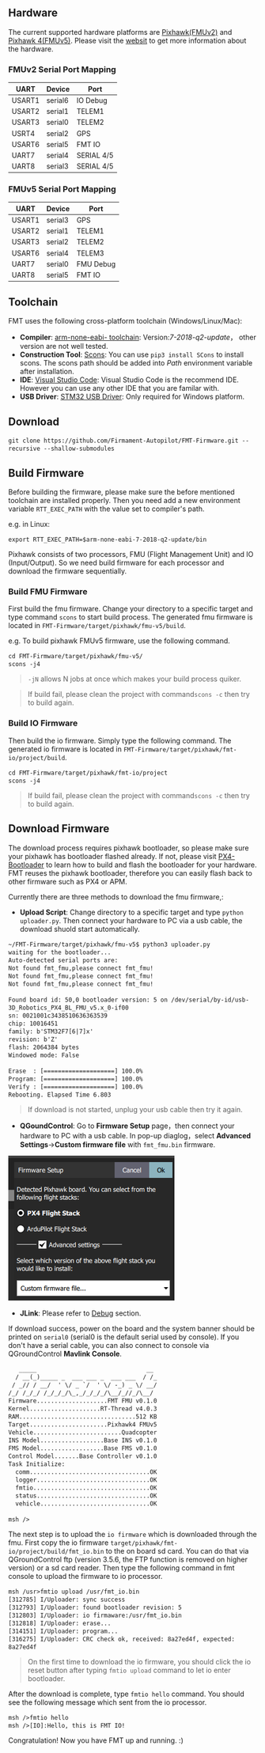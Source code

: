 
## Hardware

The current supported hardware platforms are [Pixhawk(FMUv2)](https://docs.px4.io/master/en/flight_controller/pixhawk.html) and [Pixhawk 4(FMUv5)](https://docs.px4.io/master/en/flight_controller/pixhawk4.html). Please visit the [websit](https://pixhawk.org/) to get more information about the hardware.

### FMUv2 Serial Port Mapping

|  UART   | Device  | Port |
|  ----   | ------  | ---- |
|  USART1 | serial6 | IO Debug |
|  USART2 | serial1 | TELEM1 |
|  USART3 | serial0 | TELEM2 |
|  USRT4  | serial2 | GPS |
|  USART6 | serial5 | FMT IO |
|  UART7  | serial4 | SERIAL 4/5 |
|  UART8  | serial3 | SERIAL 4/5 |

### FMUv5 Serial Port Mapping

|  UART   | Device  | Port |
|  ----   | ------  | ---- |
|  USART1 | serial3 | GPS |
|  USART2 | serial1 | TELEM1 |
|  USART3 | serial2 | TELEM2 |
|  USART6 | serial4 | TELEM3 |
|  UART7  | serial0 | FMU Debug |
|  UART8  | serial5 | FMT IO |

## Toolchain

FMT uses the following cross-platform toolchain (Windows/Linux/Mac):

- **Compiler**: [arm-none-eabi- toolchain](https://developer.arm.com/tools-and-software/open-source-software/developer-tools/gnu-toolchain/gnu-rm/downloads): Version:*7-2018-q2-update*， other version are not well tested.
- **Construction Tool**: [Scons](https://scons.org/): You can use `pip3 install SCons` to install scons. The scons path should be added into *Path* environment variable after installation.
- **IDE**: [Visual Studio Code](https://code.visualstudio.com/): Visual Studio Code is the recommend IDE. However you can use any other IDE that you are familar with.
- **USB Driver**: [STM32 USB Driver](https://www.st.com/en/development-tools/stsw-stm32102.html): Only required for Windows platform.

## Download

```
git clone https://github.com/Firmament-Autopilot/FMT-Firmware.git --recursive --shallow-submodules
```

## Build Firmware

Before building the firmware, please make sure the before mentioned toolchain are installed properly. Then you need add a new environment variable `RTT_EXEC_PATH` with the value set to compiler's path.

e.g. in Linux:

```shell
export RTT_EXEC_PATH=$arm-none-eabi-7-2018-q2-update/bin
```

Pixhawk consists of two processors, FMU (Flight Management Unit) and IO (Input/Output). So we need build firmware for each processor and download the firmware sequentially.

### Build FMU Firmware

First build the fmu firmware. Change your directory to a specific target and type command `scons` to start build process. The generated fmu firmware is located in `FMT-Firmware/target/pixhawk/fmu-v5/build`. 

e.g. To build pixhawk FMUv5 firmware, use the following command.

```shell
cd FMT-Firmware/target/pixhawk/fmu-v5/
scons -j4
```

> `-jN` allows N jobs at once which makes your build process quiker.

> If build fail, please clean the project with command`scons -c` then try to build again.

### Build IO Firmware

Then build the io firmware. Simply type the following command. The generated io firmware is located in `FMT-Firmware/target/pixhawk/fmt-io/project/build`.

```shell
cd FMT-Firmware/target/pixhawk/fmt-io/project
scons -j4
```

> If build fail, please clean the project with command`scons -c` then try to build again.

## Download Firmware

The download process requires pixhawk bootloader, so please make sure your pixhawk has bootloader flashed already. If not, please visit [PX4-Bootloader](https://github.com/PX4/PX4-Bootloader) to learn how to build and flash the bootloader for your hardware. FMT reuses the pixhawk bootloader, therefore you can easily flash back to other firmware such as PX4 or APM.

Currently there are three methods to download the fmu firmware,:

- **Upload Script**: Change directory to a specific target and type `python uploader.py`. Then connect your hardware to PC via a usb cable, the download shuold start automatically.

```
~/FMT-Firmware/target/pixhawk/fmu-v5$ python3 uploader.py 
waiting for the bootloader...
Auto-detected serial ports are:
Not found fmt_fmu,please connect fmt_fmu!
Not found fmt_fmu,please connect fmt_fmu!
Not found fmt_fmu,please connect fmt_fmu!

Found board id: 50,0 bootloader version: 5 on /dev/serial/by-id/usb-3D_Robotics_PX4_BL_FMU_v5.x_0-if00
sn: 0021001c3438510636363539
chip: 10016451
family: b'STM32F7[6|7]x'
revision: b'Z'
flash: 2064384 bytes
Windowed mode: False

Erase  : [====================] 100.0%
Program: [====================] 100.0%
Verify : [====================] 100.0%
Rebooting. Elapsed Time 6.803

```

> If download is not started, unplug your usb cable then try it again.

- **QGoundControl**: Go to **Firmware Setup** page，then connect your hardware to PC with a usb cable. In pop-up diaglog，select **Advanced Settings**->**Custom firmware file** with `fmt_fmu.bin` firmware.

![qgc_download](../figures/qgc_download.png)

- **JLink**: Please refer to [Debug](introduction/debug.md) section.

If download success, power on the board and the system banner should be printed on `serial0` (serial0 is the default serial used by console). If you don't have a serial cable, you can also connect to console via QGroundControl **Mavlink Console**.

```
   _____                               __ 
  / __(_)_____ _  ___ ___ _  ___ ___  / /_
 / _// / __/  ' \/ _ `/  ' \/ -_) _ \/ __/
/_/ /_/_/ /_/_/_/\_,_/_/_/_/\__/_//_/\__/ 
Firmware....................FMT FMU v0.1.0
Kernel....................RT-Thread v4.0.3
RAM.................................512 KB
Target......................Pixhawk4 FMUv5
Vehicle.........................Quadcopter
INS Model..................Base INS v0.1.0
FMS Model..................Base FMS v0.1.0
Control Model.......Base Controller v0.1.0
Task Initialize:
  comm..................................OK
  logger................................OK
  fmtio.................................OK
  status................................OK
  vehicle...............................OK

msh />
```

The next step is to upload the `io firmware` which is downloaded through the fmu. First copy the io firmware `target/pixhawk/fmt-io/project/build/fmt_io.bin` to the on board sd card. You can do that via QGroundControl ftp (version 3.5.6, the FTP function is removed on higher version) or a sd card reader. Then type the following command in fmt console to upload the firmware to io processor.

```
msh /usr>fmtio upload /usr/fmt_io.bin
[312785] I/Uploader: sync success
[312793] I/Uploader: found bootloader revision: 5
[312803] I/Uploader: io firmaware:/usr/fmt_io.bin
[312818] I/Uploader: erase...
[314151] I/Uploader: program...
[316275] I/Uploader: CRC check ok, received: 8a27ed4f, expected: 8a27ed4f
```

> On the first time to download the io firmware, you should click the io reset button after typing `fmtio upload` command to let io enter bootloader.

After the download is complete, type `fmtio hello` command. You should see the following message which sent from the io processor.

```
msh />fmtio hello
msh />[IO]:Hello, this is FMT IO!
```

Congratulation! Now you have FMT up and running. :)